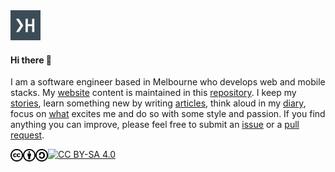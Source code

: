 <!--
  ██╗    ██╗  ██╗
   ╚██╗  ██║  ██║
    ╚██╗ ███████║
    ██╔╝ ██╔══██║
   ██╔╝  ██║  ██║
  ╚═╝    ╚═╝  ╚═╝

The content repository of `https://hallaji.com`
(C) CC BY-SA 4.0

The content structure can be in 4 different patterns:
 * `directory/slug.md`
 * `directory/en~slug.md`
 * `directory/slug/index.md`
 * `directory/slug/en.md
A slug can contain a dash (-), numbers (0-9), lower case letters (a-z) and only one tilde (~) as the locale separator.
The length of the slug must be at least 3 characters.
-->

<a href="https://hallaji.com">
  <img src="./assets/fav/fav.svg" widht="48" height="48">
</a>

#### Hi there 👋

I am a software engineer based in Melbourne who develops web and mobile stacks. My [website](https://hallaji.com)
content is maintained in this [repository](https://github.com/hallaji/hallaji). I keep my
[stories](https://hallaji.com/about), learn something new by writing [articles](https://hallaji.com/blog), think
aloud in my [diary](https://hallaji.com/diary), focus on  [what](https://hallaji.com/works) excites me and do so
with some style and passion. If you find anything you can improve, please feel free to submit an
[issue](https://github.com/hallaji/hallaji/issues) or a [pull request](https://github.com/hallaji/hallaji/pulls).

<img align="left" width='20' src="./assets/license/cc.svg">
<img align="left" width='20' src="./assets/license/by.svg">
<img align="left" width='20' src="./assets/license/sa.svg">

[![CC BY-SA 4.0][cc-by-sa-shield]][cc-by-sa]

[cc-by-sa]: http://creativecommons.org/licenses/by-sa/4.0/
[cc-by-sa-plaintext]: https://creativecommons.org/licenses/by-sa/4.0/legalcode.txt
[cc-by-sa-shield]: https://img.shields.io/badge/LICENSE-CC%20BY--SA%204.0-lightgrey
